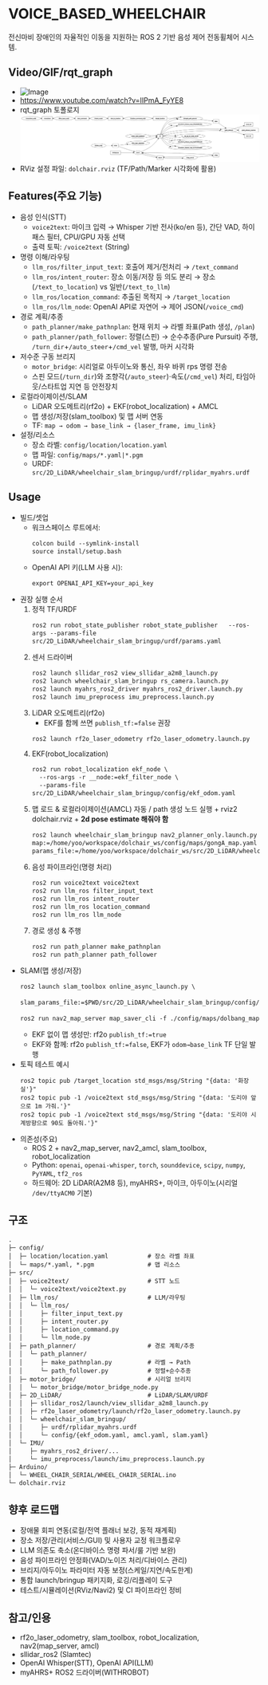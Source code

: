 # VOICE_BASED_WHEELCHAIR

전신마비 장애인의 자율적인 이동을 지원하는 ROS 2 기반 음성 제어 전동휠체어 시스템.

## Video/GIF/rqt_graph
- ![Image](https://github.com/user-attachments/assets/0e381624-1816-4ee6-92d2-233467a90550)
- https://www.youtube.com/watch?v=IIPmA_FyYE8
- rqt_graph 토폴로지
![rqt_graph](rqt_graph.png)
- RViz 설정 파일: `dolchair.rviz` (TF/Path/Marker 시각화에 활용)

## Features(주요 기능)
- 음성 인식(STT)
  - `voice2text`: 마이크 입력 → Whisper 기반 전사(ko/en 등), 간단 VAD, 하이패스 필터, CPU/GPU 자동 선택
  - 출력 토픽: `/voice2text` (String)
- 명령 이해/라우팅
  - `llm_ros/filter_input_text`: 호출어 제거/전처리 → `/text_command`
  - `llm_ros/intent_router`: 장소 이동/저장 등 의도 분리 → 장소(`/text_to_location`) vs 일반(`/text_to_llm`)
  - `llm_ros/location_command`: 추출된 목적지 → `/target_location`
  - `llm_ros/llm_node`: OpenAI API로 자연어 → 제어 JSON(`/voice_cmd`)
- 경로 계획/추종
  - `path_planner/make_pathnplan`: 현재 위치 → 라벨 좌표(Path 생성, `/plan`)
  - `path_planner/path_follower`: 정렬(스핀) → 순수추종(Pure Pursuit) 주행, `/turn_dir`+`/auto_steer`+`/cmd_vel` 발행, 마커 시각화
- 저수준 구동 브리지
  - `motor_bridge`: 시리얼로 아두이노와 통신, 좌우 바퀴 rps 명령 전송
  - 스핀 모드(`/turn_dir`)와 조향각(`/auto_steer`)·속도(`/cmd_vel`) 처리, 타임아웃/스타트업 지연 등 안전장치
- 로컬라이제이션/SLAM
  - LiDAR 오도메트리(rf2o) + EKF(robot_localization) + AMCL
  - 맵 생성/저장(slam_toolbox) 및 맵 서버 연동
  - TF: `map → odom → base_link → {laser_frame, imu_link}`
- 설정/리소스
  - 장소 라벨: `config/location/location.yaml`
  - 맵 파일: `config/maps/*.yaml|*.pgm`
  - URDF: `src/2D_LiDAR/wheelchair_slam_bringup/urdf/rplidar_myahrs.urdf`

## Usage
- 빌드/셋업
  - 워크스페이스 루트에서:
    ```
    colcon build --symlink-install
    source install/setup.bash
    ```
  - OpenAI API 키(LLM 사용 시):
    ```
    export OPENAI_API_KEY=your_api_key
    ```
- 권장 실행 순서
  1) 정적 TF/URDF
     ```
     ros2 run robot_state_publisher robot_state_publisher   --ros-args --params-file src/2D_LiDAR/wheelchair_slam_bringup/urdf/params.yaml
     ```
  2) 센서 드라이버
     ```
     ros2 launch sllidar_ros2 view_sllidar_a2m8_launch.py
     ros2 launch wheelchair_slam_bringup rs_camera.launch.py
     ros2 launch myahrs_ros2_driver myahrs_ros2_driver.launch.py
     ros2 launch imu_preprocess imu_preprocess.launch.py
     ```
  3) LiDAR 오도메트리(rf2o)
     - EKF를 함께 쓰면 `publish_tf:=false` 권장
     ```
     ros2 launch rf2o_laser_odometry rf2o_laser_odometry.launch.py
     ```
  4) EKF(robot_localization)
     ```
     ros2 run robot_localization ekf_node \
       --ros-args -r __node:=ekf_filter_node \
       --params-file src/2D_LiDAR/wheelchair_slam_bringup/config/ekf_odom.yaml
     ```
  5) 맵 로드 & 로컬라이제이션(AMCL) 자동 / path 생성 노드 실행 + rviz2 dolchair.rviz + **2d pose estimate 해줘야 함**
     ```
     ros2 launch wheelchair_slam_bringup nav2_planner_only.launch.py  map:=/home/yoo/workspace/dolchair_ws/config/maps/gongA_map.yaml  params_file:=/home/yoo/workspace/dolchair_ws/src/2D_LiDAR/wheelchair_slam_bringup/config/nav2_params_planner.yaml
     ```
  6) 음성 파이프라인(명령 처리)
     ```
     ros2 run voice2text voice2text
     ros2 run llm_ros filter_input_text
     ros2 run llm_ros intent_router
     ros2 run llm_ros location_command
     ros2 run llm_ros llm_node
     ```
  7) 경로 생성 & 주행
     ```
     ros2 run path_planner make_pathnplan
     ros2 run path_planner path_follower
     ```
- SLAM(맵 생성/저장)
  ```
  ros2 launch slam_toolbox online_async_launch.py \
    slam_params_file:=$PWD/src/2D_LiDAR/wheelchair_slam_bringup/config/slam.yaml

  ros2 run nav2_map_server map_saver_cli -f ./config/maps/dolbang_map
  ```
  - EKF 없이 맵 생성만: rf2o `publish_tf:=true`
  - EKF와 함께: rf2o `publish_tf:=false`, EKF가 `odom→base_link` TF 단일 발행
- 토픽 테스트 예시
  ```
  ros2 topic pub /target_location std_msgs/msg/String "{data: '화장실'}"
  ros2 topic pub -1 /voice2text std_msgs/msg/String "{data: '도리야 앞으로 1m 가줘.'}"
  ros2 topic pub -1 /voice2text std_msgs/msg/String "{data: '도리야 시계방향으로 90도 돌아줘.'}"
  ```
- 의존성(주요)
  - ROS 2 + nav2_map_server, nav2_amcl, slam_toolbox, robot_localization
  - Python: `openai`, `openai-whisper`, `torch`, `sounddevice`, `scipy`, `numpy`, `PyYAML`, `tf2_ros`
  - 하드웨어: 2D LiDAR(A2M8 등), myAHRS+, 마이크, 아두이노(시리얼 `/dev/ttyACM0` 기본)

## 구조
```
.
├─ config/
│  ├─ location/location.yaml           # 장소 라벨 좌표
│  └─ maps/*.yaml, *.pgm               # 맵 리소스
├─ src/
│  ├─ voice2text/                      # STT 노드
│  │  └─ voice2text/voice2text.py
│  ├─ llm_ros/                         # LLM/라우팅
│  │  └─ llm_ros/
│  │     ├─ filter_input_text.py
│  │     ├─ intent_router.py
│  │     ├─ location_command.py
│  │     └─ llm_node.py
│  ├─ path_planner/                    # 경로 계획/추종
│  │  └─ path_planner/
│  │     ├─ make_pathnplan.py          # 라벨 → Path
│  │     └─ path_follower.py           # 정렬+순수추종
│  ├─ motor_bridge/                    # 시리얼 브리지
│  │  └─ motor_bridge/motor_bridge_node.py
│  ├─ 2D_LiDAR/                        # LiDAR/SLAM/URDF
│  │  ├─ sllidar_ros2/launch/view_sllidar_a2m8_launch.py
│  │  ├─ rf2o_laser_odometry/launch/rf2o_laser_odometry.launch.py
│  │  └─ wheelchair_slam_bringup/
│  │     ├─ urdf/rplidar_myahrs.urdf
│  │     └─ config/{ekf_odom.yaml, amcl.yaml, slam.yaml}
│  └─ IMU/
│     ├─ myahrs_ros2_driver/...
│     └─ imu_preprocess/launch/imu_preprocess.launch.py
├─ Arduino/
│  └─ WHEEL_CHAIR_SERIAL/WHEEL_CHAIR_SERIAL.ino
└─ dolchair.rviz
```

## 향후 로드맵
- 장애물 회피 연동(로컬/전역 플래너 보강, 동적 재계획)
- 장소 저장/관리(서비스/GUI) 및 사용자 교정 워크플로우
- LLM 의존도 축소(온디바이스 명령 파서/룰 기반 보완)
- 음성 파이프라인 안정화(VAD/노이즈 처리/디바이스 관리)
- 브리지/아두이노 파라미터 자동 보정(스케일/지연/속도한계)
- 통합 launch/bringup 패키지화, 로깅/리플레이 도구
- 테스트/시뮬레이션(RViz/Navi2) 및 CI 파이프라인 정비

## 참고/인용
- rf2o_laser_odometry, slam_toolbox, robot_localization, nav2(map_server, amcl)
- sllidar_ros2 (Slamtec)
- OpenAI Whisper(STT), OpenAI API(LLM)
- myAHRS+ ROS2 드라이버(WITHROBOT)
